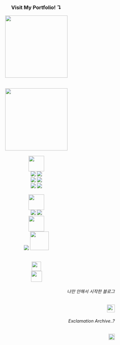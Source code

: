 <!-- Open Center -->
<div align="center">

  <span>
    <h3>Visit My Portfolio! ↴ </h3>
    <a href="https://sparkly-report-5cc.notion.site/cad30c98023042a1a1af99519a58031b?pvs=74">
      <img width=200 src="https://github.com/dlawork9888/dlawork9888/assets/127077818/4e8f4678-b908-470a-9607-52092529b040">
    </a>
  </span>
  </br></br></br>

<!-- 커비들 -->
<div>
  <img width = 200 src='https://github.com/dlawork9888/dlawork9888/assets/127077818/1de000d1-ee6e-4e8b-9daf-0fbac2a7681c'>
</div>

<br/>

<!-- Stacks ! -->
<div>
  <img height=50 src='https://github.com/dlawork9888/dlawork9888/assets/127077818/4bbf42b6-df95-45e8-b323-9be977ebdd82'>
</div>

<div>
  <span>
    <img src="https://img.shields.io/badge/Python-555555?style=for-the-badge&logo=Python&logoColor=FFFFFF">
    <img src="https://img.shields.io/badge/JavaScript-555555?style=for-the-badge&logo=JavaScript&logoColor=FFFFFF">
  </span>
</div>

<div>
  <span>
    <img src="https://img.shields.io/badge/Tensorflow-555555?style=for-the-badge&logo=Tensorflow&logoColor=FFFFFF">
    <img src="https://img.shields.io/badge/Pytorch-555555?style=for-the-badge&logo=Pytorch&logoColor=FFFFFF"> 
  </span>
</div>

<div>
   <span>
    <img src="https://img.shields.io/badge/Django-555555?style=for-the-badge&logo=Django&logoColor=FFFFFF">
    <img src="https://img.shields.io/badge/React&Native-555555?style=for-the-badge&logo=React&logoColor=FFFFFF">  
  </span>
</div>
  
<br/>

<!-- What's Next ? -->
<div>
  <img style="height: 50px; margin:0px auto" src='https://github.com/dlawork9888/dlawork9888/assets/127077818/396a1476-04cf-473b-95eb-0327948665f6'>
</div>

<span>
  <img src="https://img.shields.io/badge/Java-555555?style=for-the-badge&logo=OpenJDK&logoColor=FFFFFF">
  <img src="https://img.shields.io/badge/Spring-555555?style=for-the-badge&logo=spring&logoColor=FFFFFF">  
</span>
  
<br/>

<!-- Comming Soon ... -->

<div>
  <img height=50 src='https://github.com/dlawork9888/dlawork9888/assets/127077818/649bba23-d08c-46da-af84-fff226628d61'/>
</div>

<span>
  <!--Github Pages-->
  <img src="https://img.shields.io/badge/Giihub Pages-555555?style=for-the-badge&logo=githubpages&logoColor=FFFFFF"/>
  <!--MFR for ALL-->
  <a href="http://ec2-3-35-120-59.ap-northeast-2.compute.amazonaws.com:8001/">
    <img style="height: 60px; margin:0px auto" src="https://github.com/dlawork9888/dlawork9888/assets/127077818/e203b909-7029-427c-96d7-a199ab6ba168"/>
  </a>
</span>


<br/>
<br/>
<br/>


<!-- Working ! ... -->
<div>
  <img height=30 src='https://github.com/dlawork9888/click_this/assets/127077818/ee20b940-c1d2-44e4-8283-456a3776ecb0'/>
</div>
  <!--Clikc This-->
<a href="http://ec2-3-35-120-59.ap-northeast-2.compute.amazonaws.com:3002/">
  <img style="height: 35px" src="https://github.com/dlawork9888/dlawork9888/assets/127077818/0c49ff97-6253-42f4-ab61-d7607b8627b7"/>
</a>

</div>
<!-- Close Center -->


<div align='right'>
  
  ###### 나만 안해서 시작한 블로그
  <a href="https://velog.io/@dlawork9888/posts">
    <img src="https://img.shields.io/badge/Velog-6E6E6E?style=plastic&logo=Velog&logoColor=FFFFFF" width="auto" height="25"/>
  </a>

  
  ###### Exclamation Archive..?
  <a href="https://sparkly-report-5cc.notion.site/5db8aa4a32874fe9894f016fc8c16924">
    <img src="https://img.shields.io/badge/Exclamation Archive-6E6E6E?style=plastic&logo=Notion&logoColor=FFFFFF" width="auto" height="20" alt="Notion Logo"/>
  </a>
  
</div>




